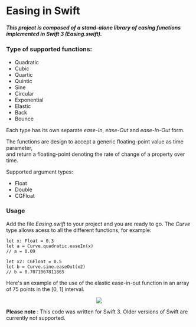 


# Easing in Swift

##### This project is composed of a stand-alone library of easing functions implemented in Swift 3 (Easing.swift).

### Type of supported functions:
 - Quadratic
 - Cubic
 - Quartic
 - Quintic
 - Sine
 - Circular
 - Exponential
 - Elastic
 - Back
 - Bounce

 Each type has its own separate *ease-In*, *ease-Out* and *ease-In-Out* form.

The functions are design to accept a generic floating-point value  as time parameter,  
and return a floating-point denoting the rate of change of a property over time.
 
Supported argument types: 
 - Float
 - Double
 - CGFloat
 


### Usage
Add the file *Easing.swift* to your project and you are ready to go.
The *Curve* type allows acess to all the different functions, for example:

    let x: Float = 0.3
    let a = Curve.quadratic.easeIn(x) 
    // a = 0.09
    
    let x2: CGFloat = 0.5
    let b = Curve.sine.easeOut(x2) 
    // b = 0.7071067811865


Here's an example of the use of the elastic ease-in-out function in an array of 75 points in the [0, 1] interval.


<p align="center">
   <img src="http://manuelcarlos.github.io/images/easing.jpeg" >
</p>


 **Please note** : This code was written for Swift 3. Older versions of Swift are currently not supported. 
